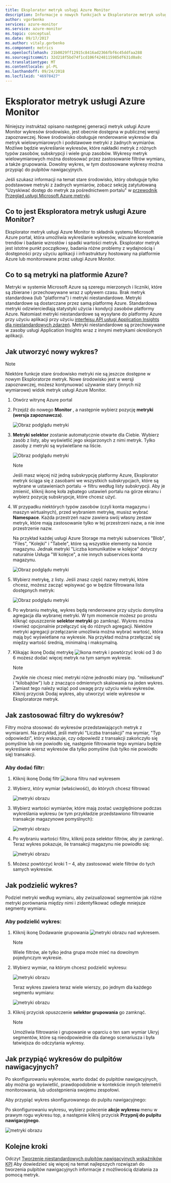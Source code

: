 ```yaml
---
title: Eksplorator metryk usługi Azure Monitor
description: Informacje o nowych funkcjach w Eksploratorze metryk usługi Azure Monitor
author: vgorbenko
services: azure-monitor
ms.service: azure-monitor
ms.topic: conceptual
ms.date: 09/17/2017
ms.author: vitaly.gorbenko
ms.component: metrics
ms.openlocfilehash: 21b0029ff12915c8416ad2366fbf6c45ddfaa288
ms.sourcegitcommit: 32d218f5bd74f1cd106f4248115985df631d0a8c
ms.translationtype: MT
ms.contentlocale: pl-PL
ms.lasthandoff: 09/24/2018
ms.locfileid: "46978427"
---
```

# <a name="azure-monitor-metrics-explorer"></a>Eksplorator metryk usługi Azure Monitor

Niniejszy instruktaż opisano następnej generacji metryk usługi Azure Monitor wykresów środowisko, jest obecnie dostępna w publicznej wersji zapoznawczej. Nowe środowisko obsługuje renderowanie wykresów dla metryk wielowymiarowych i podstawowe metryki z żadnych wymiarów. Możliwe będzie wykreślanie wykresów, które nakładki metryk z różnych typów zasobów, subskrypcji i wiele grup zasobów. Wykresy metryk wielowymiarowych można dostosować przez zastosowanie filtrów wymiaru, a także grupowania. Dowolny wykres, w tym dostosowane wykresy można przypiąć do pulpitów nawigacyjnych.

Jeśli szukasz informacji na temat stare środowisko, który obsługuje tylko podstawowe metryki z żadnych wymiarów, zobacz sekcję zatytułowaną "Uzyskiwać dostęp do metryk za pośrednictwem portalu" w [przewodnik Przegląd usługi Microsoft Azure metryki](https://docs.microsoft.com/azure/monitoring-and-diagnostics/monitoring-overview-metrics).

## <a name="what-is-azure-monitor-metrics-explorer"></a>Co to jest Eksploratora metryk usługi Azure Monitor?

Eksplorator metryk usługi Azure Monitor to składnik systemu Microsoft Azure portal, która umożliwia wykreślanie wykresów, wizualne korelowanie trendów i badanie wzrostów i spadki wartości metryk. Eksplorator metryk jest istotne punkt początkowy, badania różne problemy z wydajnością i dostępności przy użyciu aplikacji i infrastruktury hostowany na platformie Azure lub monitorowane przez usługi Azure Monitor. 

## <a name="what-are-metrics-in-azure"></a>Co to są metryki na platformie Azure?

Metryki w systemie Microsoft Azure są szeregu mierzonych i liczniki, które są zbierane i przechowywane wraz z upływem czasu. Brak metryk standardowa (lub "platforma") i metryki niestandardowe. Metryki standardowe są dostarczane przez samą platformę Azure. Standardowa metryki odzwierciedlają statystyki użycia i kondycji zasobów platformy Azure. Natomiast metryki niestandardowe są wysyłane do platformy Azure przy użyciu aplikacji przy użyciu [interfejsu API usługi Application Insights dla niestandardowych zdarzeń](https://docs.microsoft.com/azure/application-insights/app-insights-api-custom-events-metrics). Metryki niestandardowe są przechowywane w zasoby usługi Application Insights wraz z innymi metrykami określonych aplikacji.



## <a name="how-do-i-create-a-new-chart"></a>Jak utworzyć nowy wykres?

   > [!NOTE]
   > Niektóre funkcje stare środowisko metryki nie są jeszcze dostępne w nowym Eksploratorze metryk. Nowe środowisko jest w wersji zapoznawczej, możesz kontynuować używanie stary (innych niż wymiarowe) widok metryk usługi Azure Monitor. 

1. Otwórz witrynę Azure portal
2. Przejdź do nowego **Monitor** , a następnie wybierz pozycję **metryki (wersja zapoznawcza)**.

   ![Obraz podglądu metryki](./media/monitoring-metric-charts/0001.png)

3. **Metryki selektor** zostanie automatycznie otwarte dla Ciebie. Wybierz zasób z listy, aby wyświetlić jego skojarzonych z nimi metryk. Tylko zasoby z metryki są wyświetlane na liście.

   ![Obraz podglądu metryki](./media/monitoring-metric-charts/0002.png)

   > [!NOTE]
   >Jeśli masz więcej niż jedną subskrypcję platformy Azure, Eksplorator metryk ściąga się z zasobami we wszystkich subskrypcjach, które są wybrane w ustawieniach portalu -> filtru według listy subskrypcji. Aby je zmienić, kliknij ikonę koła zębatego ustawień portalu na górze ekranu i wybierz pozycję subskrypcje, które chcesz użyć.

4. W przypadku niektórych typów zasobów (czyli konta magazynu i maszyn wirtualnych), przed wybraniem metrykę, musisz wybrać **Namespace**. Każda przestrzeń nazw zawiera swój własny zestaw metryk, które mają zastosowanie tylko w tej przestrzeni nazw, a nie inne przestrzenie nazw.

   Na przykład każdej usługi Azure Storage ma metryki subservices "Blob", "Files", "Kolejki" i "Tabele", które są wszystkie elementy na koncie magazynu. Jednak metryki "Liczba komunikatów w kolejce" dotyczy naturalnie Usługa "W kolejce", a nie innych subservices konta magazynu.

   ![Obraz podglądu metryki](./media/monitoring-metric-charts/0003.png)

5. Wybierz metrykę, z listy. Jeśli znasz część nazwy metryki, które chcesz, możesz zacząć wpisywać go w będzie filtrowana lista dostępnych metryk:

   ![Obraz podglądu metryki](./media/monitoring-metric-charts/0004.png)

6. Po wybraniu metrykę, wykres będą renderowane przy użyciu domyślna agregacja dla wybranej metryki. W tym momencie możesz po prostu kliknąć opuszczenie **selektor metryki** go zamknąć. Wykres można również opcjonalnie przełączyć się do różnych agregacji. Niektóre metryki agregacji przełączanie umożliwia można wybrać wartość, która mają być wyświetlane na wykresie. Na przykład można przełączać się między wartość średnią, minimalną i maksymalną. 

7. Klikając ikonę Dodaj metrykę ![Ikona metryk](./media/monitoring-metric-charts/icon001.png) i powtórzyć kroki od 3 do 6 możesz dodać więcej metryk na tym samym wykresie.

   > [!NOTE]
   > Zwykle nie chcesz mieć metryki różne jednostki miary (np. "milisekund" i "kilobajtów") lub z znacząco odmiennych skalowania na jeden wykres. Zamiast tego należy wziąć pod uwagę przy użyciu wielu wykresów. Kliknij przycisk Dodaj wykres, aby utworzyć wiele wykresów w Eksploratorze metryk.

## <a name="how-do-i-apply-filters-to-the-charts"></a>Jak zastosować filtry do wykresów?

Filtry można stosować do wykresów przedstawiających metryk z wymiarami. Na przykład, jeśli metryki "Liczba transakcji" ma wymiar, "Typ odpowiedzi", który wskazuje, czy odpowiedź z transakcji zakończyło się pomyślnie lub nie powiodło się, następnie filtrowanie tego wymiaru będzie wykreślanie wiersz wykresów dla tylko pomyślne (lub tylko nie powiodło się) transakcji. 

### <a name="to-add-a-filter"></a>Aby dodać filtr:

1. Kliknij ikonę Dodaj filtr ![ikona filtru](./media/monitoring-metric-charts/icon002.png) nad wykresem

2. Wybierz, który wymiar (właściwość), do których chcesz filtrować

   ![metryki obrazu](./media/monitoring-metric-charts/0006.png)

3. Wybierz wartości wymiarów, które mają zostać uwzględnione podczas wykreślania wykresu (w tym przykładzie przedstawiono filtrowanie transakcje magazynowe pomyślnych):

   ![metryki obrazu](./media/monitoring-metric-charts/0007.png)

4. Po wybraniu wartości filtru, kliknij poza selektor filtrów, aby je zamknąć. Teraz wykres pokazuje, ile transakcji magazynu nie powiodło się:

   ![metryki obrazu](./media/monitoring-metric-charts/0008.png)

5. Możesz powtórzyć kroki 1 – 4, aby zastosować wiele filtrów do tych samych wykresów.

## <a name="how-do-i-segment-a-chart"></a>Jak podzielić wykres?

Podziel metryki według wymiaru, aby zwizualizować segmentów jak różne metryki porównania między nimi i zidentyfikować odległe mniejsze segmenty wymiaru. 

### <a name="to-segment-a-chart"></a>Aby podzielić wykres:

1. Kliknij ikonę Dodawanie grupowania  ![metryki obrazu](./media/monitoring-metric-charts/icon003.png) nad wykresem.
 
   > [!NOTE]
   > Wiele filtrów, ale tylko jedna grupa może mieć na dowolnym pojedynczym wykresie.

2. Wybierz wymiar, na którym chcesz podzielić wykresu: 

   ![metryki obrazu](./media/monitoring-metric-charts/0010.png)

   Teraz wykres zawiera teraz wiele wierszy, po jednym dla każdego segmentu wymiaru:

   ![metryki obrazu](./media/monitoring-metric-charts/0012.png)

3. Kliknij przycisk opuszczenie **selektor grupowania** go zamknąć.

   > [!NOTE]
   > Umożliwia filtrowanie i grupowanie w oparciu o ten sam wymiar Ukryj segmentów, które są nieodpowiednie dla danego scenariusza i była łatwiejsza do odczytania wykresy.

## <a name="how-do-i-pin-charts-to-dashboards"></a>Jak przypiąć wykresów do pulpitów nawigacyjnych?

Po skonfigurowaniu wykresów, warto dodać do pulpitów nawigacyjnych, aby można go wyświetlić, prawdopodobnie w kontekście innych telemetrii monitorowania, lub udostępnienia swojemu zespołowi. 

Aby przypiąć wykres skonfigurowanego do pulpitu nawigacyjnego:

Po skonfigurowaniu wykresu, wybierz polecenie **akcje wykresu** menu w prawym rogu wykresu top, a następnie kliknij przycisk **Przypnij do pulpitu nawigacyjnego**.

   ![metryki obrazu](./media/monitoring-metric-charts/0013.png)

## <a name="next-steps"></a>Kolejne kroki

  Odczyt [Tworzenie niestandardowych pulpitów nawigacyjnych wskaźników KPI](https://docs.microsoft.com/azure/application-insights/app-insights-tutorial-dashboards) Aby dowiedzieć się więcej na temat najlepszych rozwiązań do tworzenia pulpitów nawigacyjnych informacje z możliwością działania za pomocą metryk.